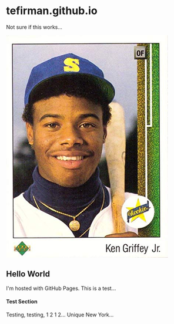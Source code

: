 
# tefirman.github.io

Not sure if this works...

<img src="KGJ_rookie.jpg" alt="KGJ" width="440" height="606" class="center">

## Hello World
I'm hosted with GitHub Pages. This is a test...

#### Test Section
Testing, testing, 1 2 1 2... Unique New York...
